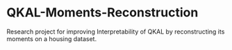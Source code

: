 # QKAL-Moments-Reconstruction
Research project for improving Interpretability of QKAL by reconstructing its moments on a housing dataset.
